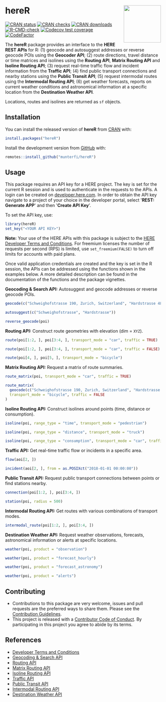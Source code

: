 # hereR <img src="man/figures/logo.svg" align="right" alt="" width="120" />

<!-- badges: start -->

[![CRAN status](https://www.r-pkg.org/badges/version/hereR)](https://CRAN.R-project.org/package=hereR)
[![CRAN checks](https://badges.cranchecks.info/worst/hereR.svg)](https://cran.r-project.org/web/checks/check_results_hereR.html)
[![CRAN downloads](https://cranlogs.r-pkg.org/badges/last-month/hereR?color=brightgreen)](https://CRAN.R-project.org/package=hereR)
[![R-CMD-check](https://github.com/munterfi/hereR/actions/workflows/check-standard.yaml/badge.svg)](https://github.com/munterfi/hereR/actions/workflows/check-standard.yaml)
[![Codecov test coverage](https://codecov.io/gh/munterfi/hereR/branch/master/graph/badge.svg)](https://app.codecov.io/gh/munterfi/hereR?branch=master)
[![CodeFactor](https://www.codefactor.io/repository/github/munterfi/hereR/badge)](https://www.codefactor.io/repository/github/munterfi/hereR)

<!-- badges: end -->

The **hereR** package provides an interface to the **HERE REST APIs** for R:
(1) geocode and autosuggest addresses or reverse geocode POIs using the **Geocoder API**;
(2) route directions, travel distance or time matrices and isolines using the **Routing API**, **Matrix Routing API** and **Isoline Routing API**;
(3) request real-time traffic flow and incident information from the **Traffic API**;
(4) find public transport connections and nearby stations using the **Public Transit API**;
(5) request intermodal routes using the **Intermodal Routing API**;
(6) get weather forecasts, reports on current weather conditions and astronomical information at a specific location from the **Destination Weather API**.

Locations, routes and isolines are returned as `sf` objects.

## Installation

You can install the released version of **hereR** from [CRAN](https://CRAN.R-project.org/package=hereR/) with:

```r
install.packages("hereR")
```

Install the development version from [GitHub](https://github.com/munterfi/hereR/) with:

```r
remotes::install_github("munterfi/hereR")
```

## Usage

This package requires an API key for a HERE project. The key is set for the current R session and is used to authenticate in the requests to the APIs. A login can be created on [developer.here.com](https://developer.here.com/). In order to obtain the API key navigate to a project of your choice in the developer portal, select '**REST: Generate APP**' and then '**Create API Key**'.

To set the API key, use:

```r
library(hereR)
set_key("<YOUR API KEY>")
```

**Note:** Your use of the HERE APIs with this package is subject to the [HERE Developer Terms and Conditions](https://developer.here.com/terms-and-conditions). For freemium licenses the number of requests per second (RPS) is limited, use `set_freemium(FALSE)` to turn off limits for accounts with paid plans.

Once valid application credentials are created and the key is set in the R session, the APIs can be addressed using the functions shown in the examples below. A more detailed description can be found in the documentation of the functions and the package vignettes.

**Geocoding & Search API:** Autosuggest and geocode addresses or reverse geocode POIs.

```r
geocode(c("Schweighofstrasse 190, Zurich, Switzerland", "Hardstrasse 48, Zurich, Switzerland"))

autosuggest(c("Schweighofstrasse", "Hardstrasse"))

reverse_geocode(poi)
```

**Routing API:** Construct route geometries with elevation (dim = `XYZ`).

```r
route(poi[1:2, ], poi[3:4, ], transport_mode = "car", traffic = TRUE)

route(poi[1:2, ], poi[3:4, ], transport_mode = "car", traffic = FALSE)

route(poi[4, ], poi[5, ], transport_mode = "bicycle")
```

**Matrix Routing API:** Request a matrix of route summaries.

```r
route_matrix(poi, transport_mode = "car", traffic = TRUE)

route_matrix(
  geocode(c("Schweighofstrasse 190, Zurich, Switzerland", "Hardstrasse 48, Zurich, Switzerland")),
  transport_mode = "bicycle", traffic = FALSE
)
```

**Isoline Routing API:** Construct isolines around points (time, distance or consumption).

```r
isoline(poi, range_type = "time", transport_mode = "pedestrian")

isoline(poi, range_type = "distance", transport_mode = "truck")

isoline(poi, range_type = "consumption", transport_mode = "car", traffic = FALSE)
```

**Traffic API:** Get real-time traffic flow or incidents in a specific area.

```r
flow(aoi[2, ])

incident(aoi[2, ], from = as.POSIXct("2018-01-01 00:00:00"))
```

**Public Transit API:** Request public transport connections between points or find stations nearby.

```r
connection(poi[1:2, ], poi[3:4, ])

station(poi, radius = 500)
```

**Intermodal Routing API:** Get routes with various combinations of transport modes.

```r
intermodal_route(poi[1:2, ], poi[3:4, ])
```

**Destination Weather API:** Request weather observations, forecasts, astronomical information or alerts at specific locations.

```r
weather(poi, product = "observation")

weather(poi, product = "forecast_hourly")

weather(poi, product = "forecast_astronomy")

weather(poi, product = "alerts")
```

## Contributing

- Contributions to this package are very welcome, issues and pull requests are the preferred ways to share them. Please see the [Contribution Guidelines](https://github.com/munterfi/hereR/blob/master/.github/CONTRIBUTING.md).
- This project is released with a [Contributor Code of Conduct](https://github.com/munterfi/hereR/blob/master/.github/CODE_OF_CONDUCT.md). By participating in this project you agree to abide by its terms.

## References

- [Developer Terms and Conditions](https://developer.here.com/terms-and-conditions)
- [Geocoding & Search API](https://developer.here.com/documentation/geocoding-search-api/dev_guide/index.html)
- [Routing API](https://developer.here.com/documentation/routing-api/dev_guide/index.html)
- [Matrix Routing API](https://developer.here.com/documentation/matrix-routing-api/dev_guide/index.html)
- [Isoline Routing API](https://developer.here.com/documentation/isoline-routing-api/dev_guide/index.html)
- [Traffic API](https://developer.here.com/documentation/traffic/dev_guide/topics/incident-data.html)
- [Public Transit API](https://developer.here.com/documentation/public-transit/dev_guide/index.html)
- [Intermodal Routing API](https://developer.here.com/documentation/intermodal-routing/dev_guide/index.html)
- [Destination Weather API](https://developer.here.com/documentation/destination-weather/dev_guide/topics/guide.html)
